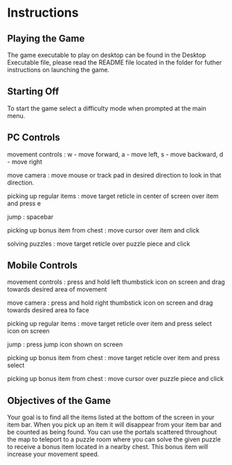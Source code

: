 
# Instructions

## Playing the Game

The game executable to play on desktop can be found in the Desktop Executable file, please read the README file located in the folder for futher instructions on launching the game.

## Starting Off

To start the game select a difficulty mode when prompted at the main menu.


## PC Controls

movement controls : w - move forward, a - move left, s - move backward, d - move right

move camera : move mouse or track pad in desired direction to look in that direction.

picking up regular items : move target reticle in center of screen over item and press e

jump : spacebar

picking up bonus item from chest : move cursor over item and click

solving puzzles : move target reticle over puzzle piece and click


## Mobile Controls

movement controls : press and hold left thumbstick icon on screen and drag towards desired area of movement

move camera : press and hold right thumbstick icon on screen and drag towards desired area to face

picking up regular items : move target reticle over item and press select icon on screen

jump : press jump icon shown on screen

picking up bonus item from chest : move target reticle over item and press select

picking up bonus item from chest : move cursor over puzzle piece and click


## Objectives of the Game

Your goal is to find all the items listed at the bottom of the screen in your item bar. When you pick up an item it
will disappear from your item bar and be counted as being found. You can use the portals scattered throughout the 
map to teleport to a puzzle room where you can solve the given puzzle to receive a bonus item located in a nearby chest.
This bonus item will increase your movement speed.
